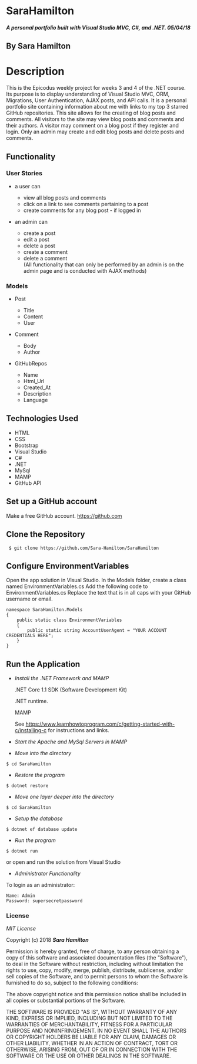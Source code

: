 # SaraHamilton

##### A personal portfolio built with Visual Studio MVC, C#, and .NET.  05/04/18

## By Sara Hamilton

# Description
This is the Epicodus weekly project for weeks 3 and 4 of the .NET course.  Its purpose is to display understanding of Visual Studio MVC, ORM, Migrations, User Authentication, AJAX posts, and API calls.  It is a personal portfolio site containing information about me with links to my top 3 starred GitHub repositories.  This site allows for the creating of blog posts and comments.  All visitors to the site may view blog posts and comments and their authors. A visitor may comment on a blog post if they register and login.  Only an admin may create and edit blog posts and delete posts and comments.  

## Functionality
### User Stories
* a user can
  * view all blog posts and comments
  * click on a link to see comments pertaining to a post
  * create comments for any blog post - if logged in
  
* an admin can
  * create a post 
  * edit a post
  * delete a post
  * create a comment 
  * delete a comment   
  (All functionality that can only be performed by an admin is on the admin page and is conducted with AJAX methods)

### Models
  * Post
    * Title
    * Content
    * User

  * Comment
    * Body
    * Author  

  * GitHubRepos
	* Name 
    * Html_Url 
    * Created_At 
    * Description 
    * Language 
    
## Technologies Used
* HTML
* CSS
* Bootstrap
* Visual Studio
* C#
* .NET
* MySql
* MAMP
* GitHub API

## Set up a GitHub account  

Make a free GitHub account. https://github.com

## Clone the Repository  
 ```
  $ git clone https://github.com/Sara-Hamilton/SaraHamilton
  ```

## Configure EnvironmentVariables

Open the app solution in Visual Studio.  In the Models folder, create a class named EnvironmentVariables.cs  Add the following code to EnvironmentVariables.cs  Replace the text that is in all caps with your GitHub username or email.  

```
namespace SaraHamilton.Models
{
    public static class EnvironmentVariables
    {
        public static string AccountUserAgent = "YOUR ACCOUNT CREDENTIALS HERE";
    }
}
```

## Run the Application  

  * _Install the .NET Framework and MAMP_

    .NET Core 1.1 SDK (Software Development Kit)

    .NET runtime.

    MAMP

    See https://www.learnhowtoprogram.com/c/getting-started-with-c/installing-c for instructions and links.

* _Start the Apache and MySql Servers in MAMP_

* _Move into the directory_
```
$ cd SaraHamilton
```
*  _Restore the program_

 ```
 $ dotnet restore
 ```
* _Move one layer deeper into the directory_
```
$ cd SaraHamilton
```
*  _Setup the database_

 ```
 $ dotnet ef database update 
```
*  _Run the program_
```
$ dotnet run
```
or open and run the solution from Visual Studio

* _Administrator Functionality_

To login as an administrator:
```
Name: Admin
Password: supersecretpassword
```

### License

*MIT License*

Copyright (c) 2018 **_Sara Hamilton_**

Permission is hereby granted, free of charge, to any person obtaining a copy
of this software and associated documentation files (the "Software"), to deal
in the Software without restriction, including without limitation the rights
to use, copy, modify, merge, publish, distribute, sublicense, and/or sell
copies of the Software, and to permit persons to whom the Software is
furnished to do so, subject to the following conditions:

The above copyright notice and this permission notice shall be included in all
copies or substantial portions of the Software.

THE SOFTWARE IS PROVIDED "AS IS", WITHOUT WARRANTY OF ANY KIND, EXPRESS OR
IMPLIED, INCLUDING BUT NOT LIMITED TO THE WARRANTIES OF MERCHANTABILITY,
FITNESS FOR A PARTICULAR PURPOSE AND NONINFRINGEMENT. IN NO EVENT SHALL THE
AUTHORS OR COPYRIGHT HOLDERS BE LIABLE FOR ANY CLAIM, DAMAGES OR OTHER
LIABILITY, WHETHER IN AN ACTION OF CONTRACT, TORT OR OTHERWISE, ARISING FROM,
OUT OF OR IN CONNECTION WITH THE SOFTWARE OR THE USE OR OTHER DEALINGS IN THE
SOFTWARE.

